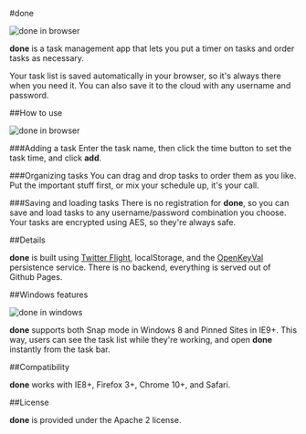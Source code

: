 #done

![done in browser](http://donegtd.com/screenshot_browser.jpg)

**done** is a task management app that lets you put a timer on tasks and order tasks as necessary.

Your task list is saved automatically in your browser, so it's always there when you need it. You can also save it to the cloud with any username and password.

##How to use

![done in browser](http://donegtd.com/screenshot_iphone.jpg)

###Adding a task
Enter the task name, then click the time button to set the task time, and click **add**.

###Organizing tasks
You can drag and drop tasks to order them as you like. Put the important stuff first, or mix your schedule up, it's your call.

###Saving and loading tasks
There is no registration for **done**, so you can save and load tasks to any username/password combination you choose. Your tasks are encrypted using AES, so they're always safe.

##Details

**done** is built using [Twitter Flight](https://github.com/twitter/flight), localStorage, and the [OpenKeyVal](http://openkeyval.org/) persistence service. There is no backend, everything is served out of Github Pages.

##Windows features

![done in windows](http://donegtd.com/screenshot_snap.jpg)

**done** supports both Snap mode in Windows 8 and Pinned Sites in IE9+. This way, users can see the task list while they're working, and open **done** instantly from the task bar.

##Compatibility

**done** works with IE8+, Firefox 3+, Chrome 10+, and Safari.

##License

**done** is provided under the Apache 2 license.